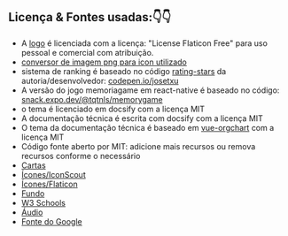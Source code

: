 ## Licença & Fontes usadas:👇👇
- A [logo](https://www.flaticon.com/br/icone-gratis/jogos-de-cartas_3813720) é licenciada com a licença: "License Flaticon Free" para uso pessoal e comercial com atribuição.
- [conversor de imagem png para icon utilizado](https://convertico.com/#google_vignette)
- sistema de ranking é baseado no código [rating-stars](https://codepen.io/josetxu/details/jOYYmVZ) da autoria/desenvolvedor: [codepen.io/josetxu](https://codepen.io/josetxu)
- A versão do jogo memoriagame em react-native é baseado no código: [snack.expo.dev/@tqtnls/memorygame](https://snack.expo.dev/@tqtnls/memorygame)
- o tema é licenciado em docsify com a licença MIT
- A documentação técnica é escrita com docsify com a licença MIT
- O tema da documentação técnica é baseado em [vue-orgchart](https://github.com/spiritree/vue-orgchart) com a licença MIT
- Código fonte aberto por MIT: adicione mais recursos ou remova recursos conforme o necessário
- [Cartas](https://www.pokemon.com/br/pokedex/)
- [Ícones/IconScout](https://iconscout.com/)
- [Ícones/Flaticon](https://www.flaticon.com/br/icones-gratis/pokemon)
- [Fundo](https://br.pinterest.com/pin/734790495467469536/?mt=login)
- [W3 Schools](https://www.w3schools.com/default.asp)
- [Áudio](https://ringtones.mob.org.pt/mp3/pokemon_theme-20774/)
- [Fonte do Google](https://fonts.google.com/specimen/Press+Start+2P?query=press)  
